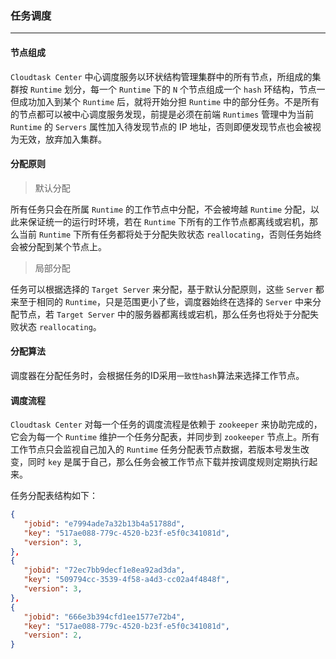 ### 任务调度
---

#### 节点组成
`Cloudtask Center` 中心调度服务以环状结构管理集群中的所有节点，所组成的集群按 `Runtime` 划分，每一个 `Runtime` 下的 `N` 个节点组成一个 `hash` 环结构，节点一但成功加入到某个 `Runtime` 后，就将开始分担 `Runtime` 中的部分任务。不是所有的节点都可以被中心调度服务发现，前提是必须在前端 `Runtimes` 管理中为当前 `Runtime` 的 `Servers` 属性加入待发现节点的 IP 地址，否则即便发现节点也会被视为无效，放弃加入集群。 

#### 分配原则

> 默认分配   

所有任务只会在所属 `Runtime` 的工作节点中分配，不会被垮越 `Runtime` 分配，以此来保证统一的运行时环境，若在 `Runtime` 下所有的工作节点都离线或宕机，那么当前 `Runtime` 下所有任务都将处于分配失败状态 `reallocating`，否则任务始终会被分配到某个节点上。

> 局部分配

任务可以根据选择的 `Target Server` 来分配，基于默认分配原则，这些 `Server` 都来至于相同的 `Runtime`，只是范围更小了些，调度器始终在选择的 `Server` 中来分配节点，若 `Target Server` 中的服务器都离线或宕机，那么任务也将处于分配失败状态 `reallocating`。

#### 分配算法

调度器在分配任务时，会根据任务的ID采用`一致性hash`算法来选择工作节点。

#### 调度流程

`Cloudtask Center` 对每一个任务的调度流程是依赖于 `zookeeper` 来协助完成的，它会为每一个 `Runtime` 维护一个任务分配表，并同步到 `zookeeper` 节点上。所有工作节点只会监视自己加入的 `Runtime` 任务分配表节点数据，若版本号发生改变，同时 `key` 是属于自己，那么任务会被工作节点下载并按调度规则定期执行起来。   

任务分配表结构如下：

 ``` json
 {
    "jobid": "e7994ade7a32b13b4a51788d",
    "key": "517ae088-779c-4520-b23f-e5f0c341081d",
    "version": 3,
},
{
    "jobid": "72ec7bb9decf1e8ea92ad3da",
    "key": "509794cc-3539-4f58-a4d3-cc02a4f4848f",
    "version": 3,
},
{
    "jobid": "666e3b394cfd1ee1577e72b4",
    "key": "517ae088-779c-4520-b23f-e5f0c341081d",
    "version": 2,
}
 ```

